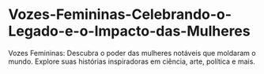 # Vozes-Femininas-Celebrando-o-Legado-e-o-Impacto-das-Mulheres
Vozes Femininas: Descubra o poder das mulheres notáveis que moldaram o mundo. Explore suas histórias inspiradoras em ciência, arte, política e mais.
